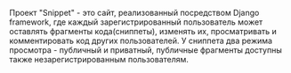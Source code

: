 Проект "Snippet" - это сайт, реализовaнный посредством Django framework, где каждый зарегистрированный пользователь может оставлять фрагменты кода(сниппеты), изменять их, просматривать и комментировать код других пользователей. У сниппета два режима просмотра - публичный и приватный, публичные фрагменты доступны также незарегистрированным пользователям.